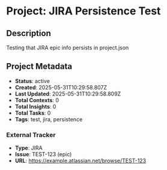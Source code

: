 # Project: JIRA Persistence Test

## Description
Testing that JIRA epic info persists in project.json

## Project Metadata
- **Status**: active
- **Created**: 2025-05-31T10:29:58.807Z
- **Last Updated**: 2025-05-31T10:29:58.809Z
- **Total Contexts**: 0
- **Total Insights**: 0
- **Total Tasks**: 0
- **Tags**: test, jira, persistence

### External Tracker
- **Type**: JIRA
- **Issue**: TEST-123 (epic)
- **URL**: https://example.atlassian.net/browse/TEST-123

